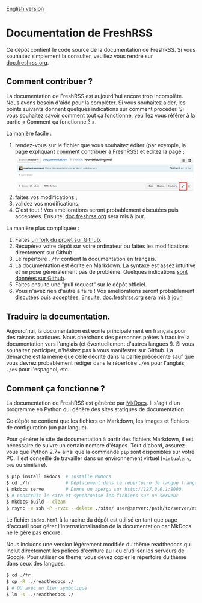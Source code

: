 [English version](README.md)

# Documentation de FreshRSS

Ce dépôt contient le code source de la documentation de FreshRSS. Si vous souhaitez simplement la consulter, veuillez vous rendre sur [doc.freshrss.org](http://doc.freshrss.org).

## Comment contribuer ?

La documentation de FreshRSS est aujourd'hui encore trop incomplète. Nous avons besoin d'aide pour la compléter. Si vous souhaitez aider, les points suivants donnent quelques indications sur comment procéder. Si vous souhaitez savoir comment tout ça fonctionne, veuillez vous référer à la partie « Comment ça fonctionne ? ».

La manière facile :

1. rendez-vous sur le fichier que vous souhaitez éditer (par exemple, la page expliquant [comment contribuer à FreshRSS](https://github.com/FreshRSS/documentation/blob/master/fr/docs/contributing.md)) et éditez la page ;
![](fr/docs/img/doc.edit.png)
2. faites vos modifications ;
3. validez vos modifications.
4. C'est tout ! Vos améliorations seront probablement discutées puis acceptées. Ensuite, [doc.freshrss.org](http://doc.freshrss.org) sera mis à jour.

La manière plus compliquée :

1. Faites [un fork du projet sur Github](https://github.com/FreshRSS/documentation).
2. Récupérez votre dépôt sur votre ordinateur ou faites les modifications directement sur Github.
3. Le répertoire  ```./fr``` contient la documentation en français.
4. La documentation est écrite en Markdown. La syntaxe est assez intuitive et ne pose généralement pas de problème. Quelques indications [sont données sur Github](https://guides.github.com/features/mastering-markdown/).
5. Faites ensuite une "pull request" sur le dépôt officiel.
6. Vous n'avez rien d'autre à faire ! Vos améliorations seront probablement discutées puis acceptées. Ensuite, [doc.freshrss.org](http://doc.freshrss.org) sera mis à jour.

## Traduire la documentation.

Aujourd'hui, la documentation est écrite principalement en français pour des raisons pratiques. Nous cherchons des personnes prêtes à traduire la documentation vers l'anglais (et éventuellement d'autres langues !). Si vous souhaitez participer, n'hésitez pas à vous manifester sur Github. La démarche est la même que celle décrite dans la partie précédente sauf que vous devrez probablement rédiger dans le répertoire ```./en``` pour l'anglais, ```./es``` pour l'espagnol, etc.

## Comment ça fonctionne ?

La documentation de FreshRSS est générée par [MkDocs](http://www.mkdocs.org/). Il s'agit d'un programme en Python qui génère des sites statiques de documentation.

Ce dépôt ne contient que les fichiers en Markdown, les images et fichiers de configuration (un par langue).

Pour générer le site de documentation à partir des fichiers Markdown, il est nécessaire de suivre un certain nombre d'étapes. Tout d'abord, assurez-vous que Python 2.7+ ainsi que la commande `pip` sont disponibles sur votre PC. Il est conseillé de travailler dans un environnement virtuel (`virtualenv`, `pew` ou similaire).

```bash
$ pip install mkdocs  # Installe MkDocs
$ cd ./fr             # Déplacement dans le répertoire de langue française
$ mkdocs serve        # Donne un aperçu sur http://127.0.0.1:8000
$ # Construit le site et synchronise les fichiers sur un serveur
$ mkdocs build --clean
$ rsync -e ssh -P -rvzc --delete ./site/ user@server:/path/to/server/root/fr
```

Le fichier `index.html` à la racine du dépôt est utilisé en tant que page d'accueil pour gérer l'internationalisation de la documentation car MkDocs ne le gère pas encore.

Nous incluons une version légèrement modifiée du thème readthedocs qui inclut directement les polices d'écriture au lieu d'utiliser les serveurs de Google. Pour utiliser ce thème, vous devez copier le répertoire du thème dans ceux des langues.

```bash
$ cd ./fr
$ cp -R ../readthedocs ./
$ # OU avec un lien symbolique
$ ln -s ../readthedocs ./
```
